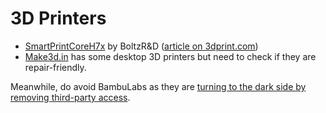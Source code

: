 # 3D Printers

* [SmartPrintCoreH7x](https://boltzrnd.com/) by BoltzR\&D ([article on 3dprint.com](https://3dprint.com/309170/indian-startup-unveils-new-open-source-3d-printer-mainboard-on-github/))
* [Make3d.in](https://make3d.in/) has some desktop 3D printers but need to check if they are repair-friendly.

Meanwhile, do avoid BambuLabs as they are [turning to the dark side by removing third-party access](https://www.reddit.com/r/BambuLab/comments/1i3gq1t/why_you_should_care_about_bambu_labs_removing/).

